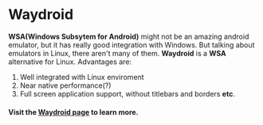# Waydroid

**WSA(Windows Subsytem for Android)** might not be an amazing
android emulator, but it has really good integration with
Windows. But talking about emulators in Linux, there aren't
many of them. **Waydroid** is a **WSA** alternative for Linux.
Advantages are:

1. Well integrated with Linux enviroment
2. Near native performance(?)
3. Full screen application support, without titlebars and borders
**etc**.

#### Visit the [Waydroid page](https://waydro.id/) to learn more.

